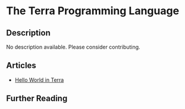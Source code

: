 # The Terra Programming Language

## Description

No description available. Please consider contributing.

## Articles

- [Hello World in Terra](https://sampleprograms.io/projects/hello-world/terra)

## Further Reading